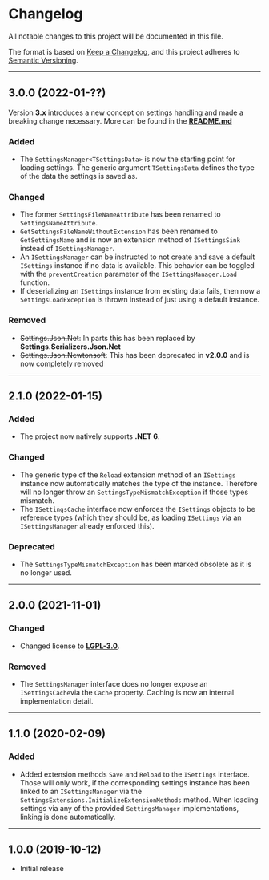 # Changelog

All notable changes to this project will be documented in this file.

The format is based on [Keep a Changelog](https://keepachangelog.com/en/1.0.0/), and this project adheres to [Semantic Versioning](https://semver.org/spec/v2.0.0.html).
___

## 3.0.0 (2022-01-??)

Version **3.x** introduces a new concept on settings handling and made a breaking change necessary. More can be found in the [**README.md**](../../../README.md)

### Added

- The `SettingsManager<TSettingsData>` is now the starting point for loading settings. The generic argument `TSettingsData` defines the type of the data the settings is saved as.

### Changed

- The former `SettingsFileNameAttribute` has been renamed to `SettingsNameAttribute`.
- `GetSettingsFileNameWithoutExtension` has been renamed to `GetSettingsName` and is now an extension method of `ISettingsSink` instead of `ISettingsManager`.
- An `ISettingsManager` can be instructed to not create and save a default `ISettings` instance if no data is available. This behavior can be toggled with the `preventCreation` parameter of the `ISettingsManager.Load` function.
- If deserializing an `ISettings` instance from existing data fails, then now a `SettingsLoadException` is thrown instead of just using a default instance.

### Removed

- ~~Settings.Json.Net~~: In parts this has been replaced by **Settings.Serializers.Json.Net**
- ~~Settings.Json.Newtonsoft~~: This has been deprecated in **v2.0.0** and is now completely removed

___

## 2.1.0 (2022-01-15)

### Added

- The project now natively supports **.NET 6**.

### Changed

- The generic type of the `Reload` extension method of an `ISettings` instance now automatically matches the type of the instance. Therefore will no longer throw an `SettingsTypeMismatchException` if those types mismatch.
- The `ISettingsCache` interface now enforces the `ISettings` objects to be reference types (which they should be, as loading `ISettings` via an `ISettingsManager` already enforced this).

### Deprecated

- The `SettingsTypeMismatchException` has been marked obsolete as it is no longer used.
___

## 2.0.0 (2021-11-01)

### Changed

- Changed license to [**LGPL-3.0**](https://www.gnu.org/licenses/lgpl-3.0.html).

### Removed

- The `SettingsManager` interface does no longer expose an `ISettingsCache`via the `Cache` property. Caching is now an internal implementation detail.
___

## 1.1.0 (2020-02-09)

### Added

- Added extension methods `Save` and `Reload` to the `ISettings` interface. Those will only work, if the corresponding settings instance has been linked to an `ISettingsManager` via the `SettingsExtensions.InitializeExtensionMethods` method. When loading settings via any of the provided `SettingsManager` implementations, linking is done automatically.
___

## 1.0.0 (2019-10-12)

- Initial release